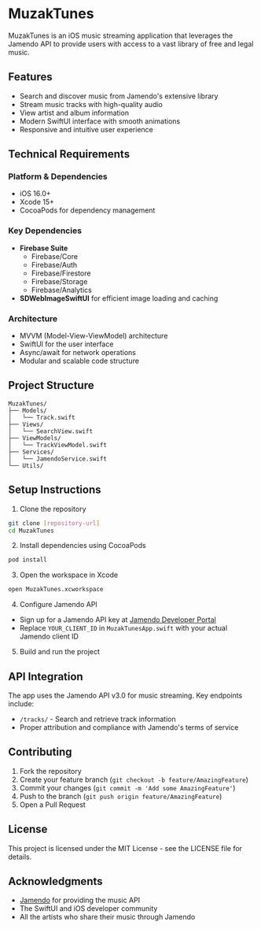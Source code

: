 # MuzakTunes

MuzakTunes is an iOS music streaming application that leverages the Jamendo API to provide users with access to a vast library of free and legal music.

## Features

- Search and discover music from Jamendo's extensive library
- Stream music tracks with high-quality audio
- View artist and album information
- Modern SwiftUI interface with smooth animations
- Responsive and intuitive user experience

## Technical Requirements

### Platform & Dependencies
- iOS 16.0+
- Xcode 15+
- CocoaPods for dependency management

### Key Dependencies
- **Firebase Suite**
  - Firebase/Core
  - Firebase/Auth
  - Firebase/Firestore
  - Firebase/Storage
  - Firebase/Analytics
- **SDWebImageSwiftUI** for efficient image loading and caching

### Architecture
- MVVM (Model-View-ViewModel) architecture
- SwiftUI for the user interface
- Async/await for network operations
- Modular and scalable code structure

## Project Structure
```
MuzakTunes/
├── Models/
│   └── Track.swift
├── Views/
│   └── SearchView.swift
├── ViewModels/
│   └── TrackViewModel.swift
├── Services/
│   └── JamendoService.swift
└── Utils/
```

## Setup Instructions

1. Clone the repository
```bash
git clone [repository-url]
cd MuzakTunes
```

2. Install dependencies using CocoaPods
```bash
pod install
```

3. Open the workspace in Xcode
```bash
open MuzakTunes.xcworkspace
```

4. Configure Jamendo API
- Sign up for a Jamendo API key at [Jamendo Developer Portal](https://developer.jamendo.com)
- Replace `YOUR_CLIENT_ID` in `MuzakTunesApp.swift` with your actual Jamendo client ID

5. Build and run the project

## API Integration

The app uses the Jamendo API v3.0 for music streaming. Key endpoints include:
- `/tracks/` - Search and retrieve track information
- Proper attribution and compliance with Jamendo's terms of service

## Contributing

1. Fork the repository
2. Create your feature branch (`git checkout -b feature/AmazingFeature`)
3. Commit your changes (`git commit -m 'Add some AmazingFeature'`)
4. Push to the branch (`git push origin feature/AmazingFeature`)
5. Open a Pull Request

## License

This project is licensed under the MIT License - see the LICENSE file for details.

## Acknowledgments

- [Jamendo](https://www.jamendo.com) for providing the music API
- The SwiftUI and iOS developer community
- All the artists who share their music through Jamendo 